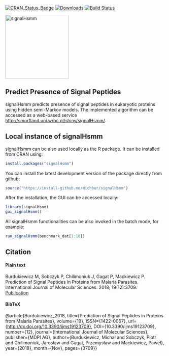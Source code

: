 [![CRAN_Status_Badge](http://www.r-pkg.org/badges/version/signalHsmm)](https://cran.r-project.org/package=signalHsmm)
[![Downloads](http://cranlogs.r-pkg.org/badges/signalHsmm)](https://cran.r-project.org/package=signalHsmm)
[![Build Status](https://api.travis-ci.org/michbur/signalHsmm.png)](https://travis-ci.org/michbur/signalHsmm)

<img src="https://github.com/michbur/signalHsmm/blob/master/inst/signal_gui/logo.png" alt="signalHsmm" style="height: 200px;"/>

Predict Presence of Signal Peptides
-------------------------

signalHsmm predicts presence of signal peptides in eukaryotic proteins using hidden semi-Markov models. The implemented algorithm can be accessed as a web-based service http://smorfland.uni.wroc.pl/shiny/signalHsmm/.

Local instance of signalHsmm
------------------------
signalHsmm can be also used locally as the R package. It can be installed from CRAN using:

```R
install.packages("signalHsmm")
```

You can install the latest development version of the package directly from github:

```R
source("https://install-github.me/michbur/signalHsmm")
```

After the installation, the GUI can be accessed locally:

```R
library(signalHsmm)
gui_signalHsmm()
```
All signalHsmm functionalities can be also invoked in the batch mode, for example:

```R
run_signalHsmm(benchmark_dat[1:10])
```

Citation
------------------------

#### Plain text
Burdukiewicz M, Sobczyk P, Chilimoniuk J, Gagat P, Mackiewicz P. Prediction of Signal Peptides in Proteins from Malaria Parasites. International Journal of Molecular Sciences. 2018; 19(12):3709. <br>[Publication](https://www.mdpi.com/1422-0067/19/12/3709)

#### BibTeX
@article{Burdukiewicz_2018, 
title={Prediction of Signal Peptides in Proteins from Malaria Parasites}, 
volume={19}, 
ISSN={1422-0067}, 
url={http://dx.doi.org/10.3390/ijms19123709}, 
DOI={10.3390/ijms19123709}, 
number={12}, 
journal={International Journal of Molecular Sciences}, 
publisher={MDPI AG}, 
author={Burdukiewicz, Michał and Sobczyk, Piotr and Chilimoniuk, Jarosław and Gagat, Przemysław and Mackiewicz, Paweł}, 
year={2018}, 
month={Nov}, 
pages={3709}}

